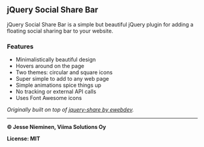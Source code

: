 ## jQuery Social Share Bar

jQuery Social Share Bar is a simple but beautiful jQuery plugin for adding a floating social sharing bar to your website.

### Features

- Minimalistically beautiful design
- Hovers around on the page
- Two themes: circular and square icons
- Super simple to add to any web page
- Simple animations spice things up
- No tracking or external API calls
- Uses Font Awesome icons

*Originally built on top of [jquery-share by ewebdev](https://github.com/ewebdev/jquery-share).*

***

**&copy; Jesse Nieminen, Viima Solutions Oy**

**License: MIT**
